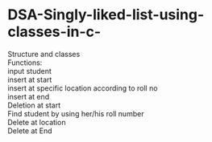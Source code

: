 # DSA-Singly-liked-list-using-classes-in-c-  <br>
Structure and classes <br>
Functions: <br>
input student <br>
insert at start <br>
insert at specific location according to roll no <br>
insert at end <br>
Deletion at start <br>
Find student by using her/his roll number <br>
Delete at location <br>
Delete at End <br>

